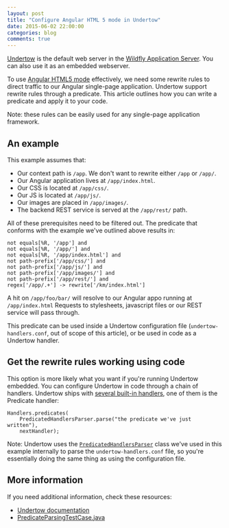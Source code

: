 ```yaml
---
layout: post
title: "Configure Angular HTML 5 mode in Undertow"
date: 2015-06-02 22:00:00
categories: blog
comments: true
---
```


[Undertow](http://undertow.io) is the default web server in the [Wildfly Application Server](http://wildfly.org). You can also use it as an embedded webserver.

To use [Angular HTML5 mode](https://docs.angularjs.org/guide/$location#hashbang-and-html5-modes) effectively, we need some rewrite rules to direct traffic to our Angular single-page application. Undertow support rewrite rules through a predicate. This article outlines how you can write a predicate and apply it to your code.

<!-- more -->

Note: these rules can be easily used for any single-page application framework.

## An example

This example assumes that:

* Our context path is `/app`. We don't want to rewrite either `/app` or `/app/`.
* Our Angular application lives at `/app/index.html`.
* Our CSS is located at `/app/css/`.
* Our JS is located at `/app/js/`.
* Our images are placed in `/app/images/`.
* The backend REST service is served at the `/app/rest/` path.

All of these prerequisites need to be filtered out. The predicate that conforms with the example we've outlined above results in:

	not equals[%R, '/app'] and
	not equals[%R, '/app/'] and
	not equals[%R, '/app/index.html'] and
	not path-prefix['/app/css/'] and
	not path-prefix['/app/js/'] and
	not path-prefix['/app/images/'] and
	not path-prefix['/app/rest/'] and
	regex['/app/.+'] -> rewrite['/km/index.html']

A hit on `/app/foo/bar/` will resolve to our Angular appo running at `/app/index.html` Requests to stylesheets, javascript files or our REST service will pass through.

This predicate can be used inside a Undertow configuration file (`undertow-handlers.conf`, out of scope of this article), or be used in code as a Undertow handler.

## Get the rewrite rules working using code

This option is more likely what you want if you're running Undertow embedded. You can configure Undertow in code through a chain of handlers. Undertow ships with [several built-in handlers](http://undertow.io/undertow-docs/undertow-docs-1.2.0/index.html#built-in-handlers), one of them is the Predicate handler:

	Handlers.predicates(
	    PredicatedHandlersParser.parse("the predicate we've just written"),
	    nextHandler);

Note: Undertow uses the [`PredicatedHandlersParser`](https://github.com/undertow-io/undertow/blob/master/core/src/main/java/io/undertow/server/handlers/builder/PredicatedHandlersParser.java) class we've used in this example internally to parse the `undertow-handlers.conf` file, so you're essentially doing the same thing as using the configuration file.

## More information

If you need additional information, check these resources:

* [Undertow documentation](http://undertow.io/undertow-docs/undertow-docs-1.2.0/predicates-attributes-handlers.html)
* [PredicateParsingTestCase.java](https://github.com/undertow-io/undertow/blob/master/core/src/test/java/io/undertow/predicate/PredicateParsingTestCase.java)
